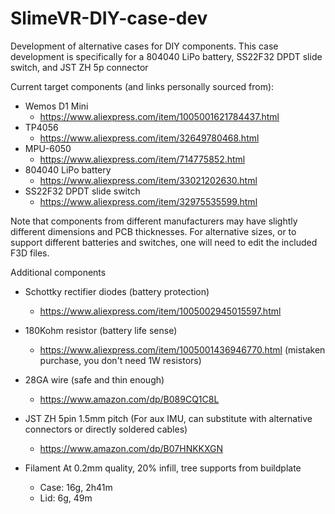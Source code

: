 # SlimeVR-DIY-case-dev
Development of alternative cases for DIY components.
This case development is specifically for a 804040 LiPo battery, SS22F32 DPDT slide switch, and JST ZH 5p connector

Current target components (and links personally sourced from):
 - Wemos D1 Mini
   - https://www.aliexpress.com/item/1005001621784437.html
 - TP4056
   - https://www.aliexpress.com/item/32649780468.html
 - MPU-6050
   - https://www.aliexpress.com/item/714775852.html
 - 804040 LiPo battery
   - https://www.aliexpress.com/item/33021202630.html
 - SS22F32 DPDT slide switch
   - https://www.aliexpress.com/item/32975535599.html

Note that components from different manufacturers may have slightly different dimensions and PCB thicknesses.
For alternative sizes, or to support different batteries and switches, one will need to edit the included F3D files.

Additional components
 - Schottky rectifier diodes (battery protection)
   - https://www.aliexpress.com/item/1005002945015597.html 
 - 180Kohm resistor (battery life sense)
   - https://www.aliexpress.com/item/1005001436946770.html (mistaken purchase, you don't need 1W resistors)
 - 28GA wire (safe and thin enough)
   - https://www.amazon.com/dp/B089CQ1C8L
 - JST ZH 5pin 1.5mm pitch (For aux IMU, can substitute with alternative connectors or directly soldered cables)
   - https://www.amazon.com/dp/B07HNKKXGN

 - Filament
   At 0.2mm quality, 20% infill, tree supports from buildplate
   - Case: 16g, 2h41m
   - Lid: 6g, 49m
